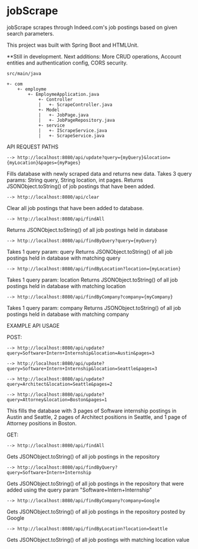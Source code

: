 # jobScrape

jobScrape scrapes through Indeed.com's job postings based on given search parameters.

This project was built with Spring Boot and HTMLUnit.

**Still in development. Next additions: More CRUD operations, Account entities and authentication config, CORS security.

    src/main/java

    +- com
        +- employme
            +- EmploymeApplication.java
                +- Controller
                |   +- ScrapeController.java
                +- Model
                |   +- JobPage.java
                |   +- JobPageRepository.java
                +- service
                |   +- IScrapeService.java
                |   +- ScrapeService.java
                
              
API REQUEST PATHS

    --> http://localhost:8080/api/update?query={myQuery}&location={myLocation}&pages={myPages}

Fills database with newly scraped data and returns new data.
Takes 3 query params: String query, String location, int pages.
Returns JSONObject.toString() of job postings that have been added.



    --> http://localhost:8080/api/clear

Clear all job postings that have been added to database.



    --> http://localhost:8080/api/findAll

Returns JSONObject.toString() of all job postings held in database



    --> http://localhost:8080/api/findByQuery?query={myQuery}

Takes 1 query param: query
Returns JSONObject.toString() of all job postings held in database with matching query



    --> http://localhost:8080/api/findByLocation?location={myLocation}

Takes 1 query param: location
Returns JSONObject.toString() of all job postings held in database with matching location



    --> http://localhost:8080/api/findByCompany?company={myCompany}

Takes 1 query param: company
Returns JSONObject.toString() of all job postings held in database with matching company





EXAMPLE API USAGE


POST:

    --> http://localhost:8080/api/update?query=Software+Intern+Internship&location=Austin&pages=3

    --> http://localhost:8080/api/update?query=Software+Intern+Internship&location=Seattle&pages=3

    --> http://localhost:8080/api/update?query=Architect&location=Seattle&pages=2

    --> http://localhost:8080/api/update?query=Attorney&location=Boston&pages=1

This fills the database with 3 pages of Software internship postings in Austin and Seattle, 2 pages of Architect positions in Seattle, and 1 page of Attorney positions in Boston.


GET:

    --> http://localhost:8080/api/findAll

Gets JSONObject.toString() of all job postings in the repository



    --> http://localhost:8080/api/findByQuery?query=Software+Intern+Internship

Gets JSONObject.toString() of all job postings in the repository that were added using the query param "Software+Intern+Internship"



    --> http://localhost:8080/api/findByCompany?company=Google

Gets JSONObject.toString() of all job postings in the repository posted by Google



    --> http://localhost:8080/api/findByLocation?location=Seattle

Gets JSONObject.toString() of all job postings with matching location value

